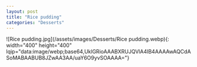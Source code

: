 ```yaml
---
layout: post
title: "Rice pudding"
categories: "Desserts"
---
```

![Rice pudding.jpg](/assets/images/Desserts/Rice pudding.webp){: width="400" height="400" lqip="data:image/webp;base64,UklGRioAAABXRUJQVlA4IB4AAAAwAQCdASoMABAABUB8JZwAA3AA/uaY6O9yvSOAAAA="}

